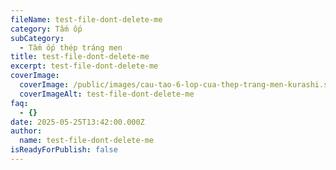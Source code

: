 ```yaml
---
fileName: test-file-dont-delete-me
category: Tấm ốp
subCategory:
  - Tấm ốp thép tráng men
title: test-file-dont-delete-me
excerpt: test-file-dont-delete-me
coverImage:
  coverImage: /public/images/cau-tao-6-lop-cua-thep-trang-men-kurashi.svg
  coverImageAlt: test-file-dont-delete-me
faq:
  - {}
date: 2025-05-25T13:42:00.000Z
author:
  name: test-file-dont-delete-me
isReadyForPublish: false
---
```

